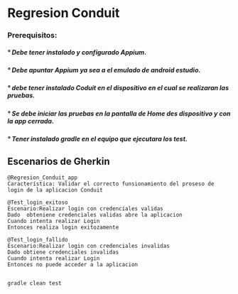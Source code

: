 # Regresion Conduit

### Prerequisitos:
##### ° Debe tener instalado y configurado Appium.
##### ° Debe apuntar Appium ya sea a el emulado de android estudio.
##### ° debe tener instalado Coduit en el dispositivo en el cual se realizaran las pruebas.
##### ° Se debe iniciar las pruebas en la pantalla de Home des dispositivo y con la app cerrada.
##### ° Tener instalado gradle en el equipo que ejecutara los test.

## Escenarios de Gherkin

```gherkin
@Regresion_Conduit_app
Característica: Validar el correcto funsionamiento del proseso de login de la aplicacion Conduit

@Test_login_exitoso
Escenario:Realizar login con credenciales validas
Dado  obteniene credenciales validas abre la aplicacion
Cuando intenta realizar Login
Entonces realiza login exitozamente

@Test_login_fallido
Escenario:Realizar login con credenciales invalidas
Dado obtiene credenciales invalidas
Cuando intenta realizar Login
Entonces no puede acceder a la aplicacion


```

```Bash
gradle clean test
```

